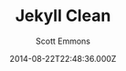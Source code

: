 ---
title: Jekyll Clean
github: https://github.com/scotte/jekyll-clean
demo: https://scotte.github.io/jekyll-clean
author: Scott Emmons
ssg:
  - Jekyll
cms:
  - No Cms
date: 2014-08-22T22:48:36.000Z
github_branch: gh-pages
description: 'A simple and clean Jekyll theme that''s easy to modify. See it here:'
stale: true
---